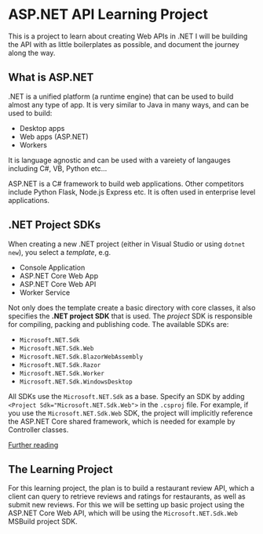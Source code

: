 # ASP.NET API Learning Project #
This is a project to learn about creating Web APIs in .NET
I will be building the API with as little boilerplates as possible, and document the journey along the way.

## What is ASP.NET
.NET is a unified platform (a runtime engine) that can be used to build almost any type of app. It is very similar to Java in many ways, and can be used to build:
- Desktop apps
- Web apps (ASP.NET)
- Workers

It is language agnostic and can be used with a vareiety of langauges including C#, VB, Python etc...

ASP.NET is a C# framework to build web applications. Other competitors include Python Flask, Node.js Express etc. It is often used in enterprise level applications.

## .NET Project SDKs ##
When creating a new .NET project (either in Visual Studio or using `dotnet new`), you select a _template_, e.g.
- Console Application
- ASP.NET Core Web App
- ASP.NET Core Web API
- Worker Service

Not only does the template create a basic directory with core classes, it also specifies the **.NET project SDK** that is used.
The _project_ SDK is responsible for compiling, packing and publishing code. The available SDKs are:
- `Microsoft.NET.Sdk`
- `Microsoft.NET.Sdk.Web`
- `Microsoft.NET.Sdk.BlazorWebAssembly`
- `Microsoft.NET.Sdk.Razor`
- `Microsoft.NET.Sdk.Worker`
- `Microsoft.NET.Sdk.WindowsDesktop`

All SDKs use the `Microsoft.NET.Sdk` as a base. Specify an SDK by adding `<Project Sdk="Microsoft.NET.Sdk.Web">` in the `.csproj` file. For example, if you use the `Microsoft.NET.Sdk.Web` SDK, the project will implicitly reference the ASP.NET Core shared framework, which is needed for example by Controller classes.

[Further reading](https://learn.microsoft.com/en-us/dotnet/core/project-sdk/overview?view=aspnetcore-7.0)

## The Learning Project ##
For this learning project, the plan is to build a restaurant review API, which a client can query to retrieve reviews and ratings for restaurants, as well as submit new reviews. For this we will be setting up basic project using the ASP.NET Core Web API, which will be using the `Microsoft.NET.Sdk.Web` MSBuild project SDK.